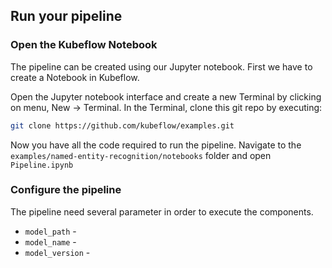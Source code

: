 ## Run your pipeline

### Open the Kubeflow Notebook
The pipeline can be created using our Jupyter notebook. First we have to create a Notebook in Kubeflow. 

Open the Jupyter notebook interface and create a new Terminal by clicking on menu, New -> Terminal. In the Terminal, clone this git repo by executing:

```bash
git clone https://github.com/kubeflow/examples.git
```

Now you have all the code required to run the pipeline. Navigate to the `examples/named-entity-recognition/notebooks` folder and open `Pipeline.ipynb`

### Configure the pipeline

The pipeline need several parameter in order to execute the components. 

* `model_path` - 
* `model_name` - 
* `model_version` - 